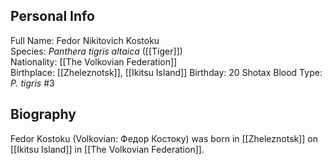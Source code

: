 ## Personal Info

Full Name: Fedor Nikitovich Kostoku  
Species: _Panthera tigris altaica_ ([[Tiger]])  
Nationality: [[The Volkovian Federation]]  
Birthplace: [[Zheleznotsk]], [[Ikitsu Island]]
Birthday: 20 Shotax
Blood Type: _P. tigris_ #3  
## Biography

Fedor Kostoku (Volkovian: Федор Костоку) was born in [[Zheleznotsk]] on [[Ikitsu Island]] in [[The Volkovian Federation]].